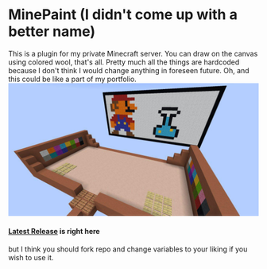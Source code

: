 # MinePaint (I didn't come up with a better name)

This is a plugin for my private Minecraft server. You can draw on the canvas using colored wool, that's all.
Pretty much all the things are hardcoded because I don't think I would change anything in foreseen future. Oh, and this could be like a part of my portfolio. 
![preview](photo_2020-07-25_17-28-14.jpg?raw=true "Preview")


 #### [Latest Release](https://github.com/morozoffnor/MinePaint/releases/tag/v1.0) is right here
 but I think you should fork repo and change variables to your liking if you wish to use it.
